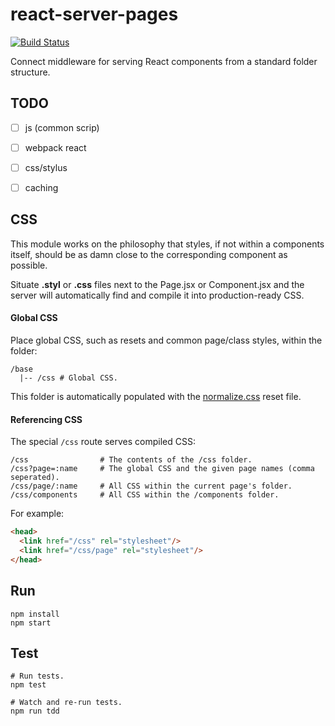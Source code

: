 # react-server-pages
[![Build Status](https://travis-ci.org/philcockfield/react-server-pages.svg?branch=master)](https://travis-ci.org/philcockfield/react-server-pages)

Connect middleware for serving React components from a standard folder structure.

## TODO
- [ ] js (common scrip)
- [ ] webpack react
- [ ] css/stylus
- [ ] caching


## CSS
This module works on the philosophy that styles, if not within a components itself, should be as damn close to the corresponding component as possible.

Situate **.styl** or **.css** files next to the Page.jsx or Component.jsx and the server will automatically find and compile it into production-ready CSS.

#### Global CSS
Place global CSS, such as resets and common page/class styles, within the folder:

    /base
      |-- /css # Global CSS.

This folder is automatically populated with the [normalize.css](https://necolas.github.io/normalize.css/) reset file.

#### Referencing CSS
The special `/css` route serves compiled CSS:

    /css                # The contents of the /css folder.
    /css?page=:name     # The global CSS and the given page names (comma seperated).
    /css/page/:name     # All CSS within the current page's folder.
    /css/components     # All CSS within the /components folder.

For example:

```html
<head>
  <link href="/css" rel="stylesheet"/>
  <link href="/css/page" rel="stylesheet"/>
</head>
```    



## Run
    npm install
    npm start


## Test
    # Run tests.
    npm test

    # Watch and re-run tests.
    npm run tdd
